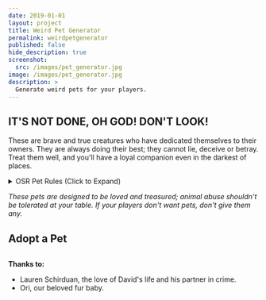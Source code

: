 ```yaml
---
date: 2019-01-01
layout: project
title: Weird Pet Generator
permalink: weirdpetgenerator
published: false
hide_description: true
screenshot:
  src: /images/pet_generator.jpg
image: /images/pet_generator.jpg
description: >
  Generate weird pets for your players.
---
```


## IT'S NOT DONE, OH GOD! DON'T LOOK!

These are brave and true creatures who have dedicated themselves to their owners. They are always doing their best; they cannot lie, deceive or betray. Treat them well, and you'll have a loyal companion even in the darkest of places.

<details>
  <summary>OSR Pet Rules (Click to Expand)</summary>
  <p>None of these pets are sentient. Pets will attempt to satisfy their needs as best as they can. Over time Owners can spend an action to give a trained command using words the pet knows. New Pets start at level 1 and know 1 Word: their name.</p>
  <p>Owners can spend their XP on their pet instead of on themselves. It requires 1/4 of the cost to level up a pet as it does to level an Owner.</p>
  <p><strong>When a pet levels up:</strong>
<br>• Roll a number of Hit Dice equal to their level to determine their new HP. If the total is lower than its previous HP, increase HP by 1.
<br>• Teach your Pet a new Word.</p>
  <p><strong>Pets have 5 Needs</strong>, listed in order of importance. They cannot meet a lower need until all higher needs are met.
<br>1. Safety. They will flee any and all threats. If unable to flee they will fight.
<br>2. Food. Until they are fed for the day they will seek food from nearby allies. If none can be found, they will disappear for 2d6 hours to find food.
<br>3. Information. They will curiously investigate their immediate area; strange sights, sounds, smells, etc.
<br>4. Comfort. Spending time near their owner, warmth, soft ground, etc. 
<br>5. Sleep. If all other needs have been met, they will sleep. After 4 hours of sleep they recover all HP, and will keep sleeping until awakened.</p>
<p>Talk to your group about how/if Pets can perish. <i>Personally I rule that an Owner may absorb any damage their Pet takes whenever they choose.</i></p>
</details>

*These pets are designed to be loved and treasured; animal abuse shouldn't be tolerated at your table. If your players don't want pets, don't give them any.*

<div class="row" style="justify-content: space-around !important;margin-bottom:30px;">
  <div class="col-md-5 col noPadding">
  <a class="btn btn-black" onclick="pet_adopt()">
  <h2 class="tightSpacing">Adopt a Pet</h2></a></div>
</div>

<div class="container generatorCard" id="petCard" style="margin-bottom: 30px;display:none;">
<div class="row">
  <div class="col-12 h2" id="Description" style="text-align: center;"></div>
  </div>
  <hr>
  <div class="row">
  <div class="col-6">
  <h3 style="text-align: center;" class="tightSpacing">Stats and Details</h3>
  <p id="Stats"></p>
  <p id="Food"></p>
  <p id="DMG"></p>
  <p id="Carry"></p>
  </div>
  <div class="col-6">
  <h3 style="text-align: center;" class="tightSpacing">Weird Pet Add-ons</h3>
  <p id="Background"></p>
  <p id="Loco"></p>
  <p id="Abil"></p>
  <p id="Quir"></p>
  </div>
</div>
</div>

**Thanks to:**

 - Lauren Schirduan, the love of David's life and his partner in crime.
 - Ori, our beloved fur baby.

<script async src="/assets/generator_resources/petgenerator.js" charset="utf-8"></script>